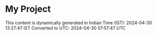 # My Project

This content is dynamically generated in Indian Time (IST): 2024-04-30 13:27:47 IST
Converted to UTC: 2024-04-30 07:57:47 UTC
